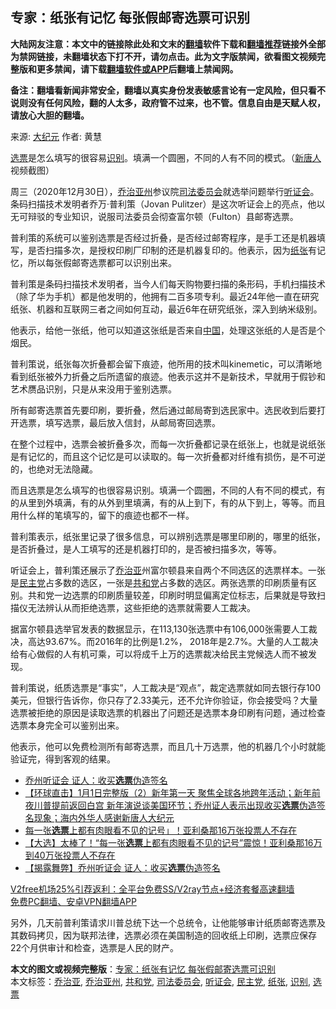  <h2>专家：纸张有记忆 每张假邮寄选票可识别</h2> <p class="notice"><b>大陆网友注意：本文中的链接除此处和文末的<a href="https://github.com/bannedbook/fanqiang" >翻墙</a>软件下载和<a href="https://github.com/killgcd/justmysocks/blob/master/README.md">翻墙推荐</a>链接外全部为禁网链接，未翻墙状态下打不开，请勿点击。此为文字版禁闻，欲看图文视频完整版和更多禁闻，请下载<a href="https://github.com/bannedbook/fanqiang">翻墙软件或APP</a>后翻墙上禁闻网。</p><p>备注：翻墙看新闻非常安全，翻墙以真实身份发表敏感言论有一定风险，但只看不说则没有任何风险，翻的人太多，政府管不过来，也不管。信息自由是天赋人权，请放心大胆的翻墙。</b></p>  <div class="entry"> <p>来源:&nbsp;<span class='wp_keywordlink_affiliate'><a href="http://www.epochtimes.com/" title="大纪元" target="_blank">大纪元</a></span>                            作者:&nbsp;黄慧                                                 </p> <p><a href="https://www.bannedbook.org/bnews/tag/%E9%80%89%E7%A5%A8/" class="st_tag internal_tag" rel="tag" title="标签 选票 下的日志">选票</a>是怎么填写的很容易<a href="https://www.bannedbook.org/bnews/tag/%E8%AF%86%E5%88%AB/" class="st_tag internal_tag" rel="tag" title="标签 识别 下的日志">识别</a>。填满一个圆圈，不同的人有不同的模式。（<span class='wp_keywordlink_affiliate'><a href="https://www.ntdtv.com/" title="新唐人">新唐人</a></span>视频截图）</p> <p>周三（2020年12月30日），<a href="https://www.bannedbook.org/bnews/tag/%e4%b9%94%e6%b2%bb%e4%ba%9a%e5%b7%9e/" class="st_tag internal_tag" rel="tag" title="标签 乔治亚州 下的日志">乔治亚州</a>参议院<a href="https://www.bannedbook.org/bnews/tag/%e5%8f%b8%e6%b3%95%e5%a7%94%e5%91%98%e4%bc%9a/" class="st_tag internal_tag" rel="tag" title="标签 司法委员会 下的日志">司法委员会</a>就选举问题举行<a href="https://www.bannedbook.org/bnews/tag/%e5%90%ac%e8%af%81%e4%bc%9a/" class="st_tag internal_tag" rel="tag" title="标签 听证会 下的日志">听证会</a>。条码扫描技术发明者乔万‧普利策（Jovan Pulitzer）是这次听证会上的亮点，他以无可辩驳的专业知识，说服司法委员会彻查富尔顿（Fulton）县邮寄选票。</p> <p>普利策的系统可以鉴别选票是否经过折叠，是否经过邮寄程序，是手工还是机器填写，是否扫描多次，是授权印刷厂印制的还是机器复印的。他表示，因为<a href="https://www.bannedbook.org/bnews/tag/%E7%BA%B8%E5%BC%A0/" class="st_tag internal_tag" rel="tag" title="标签 纸张 下的日志">纸张</a>有记忆，所以每张假邮寄选票都可以识别出来。</p>  <p>普利策是条码扫描技术发明者，当今人们每天购物要扫描的条形码，手机扫描技术（除了华为手机）都是他发明的，他拥有二百多项专利。最近24年他一直在研究纸张、机器和互联网三者之间如何互动，最近6年在研究纸张，深入到纳米级别。</p> <p>他表示，给他一张纸，他可以知道这张纸是否来自<span class='wp_keywordlink_affiliate'><a href="https://www.bannedbook.org/" title="中国" target="_blank">中国</a></span>，处理这张纸的人是否是个烟民。</p> <p>普利策说，纸张每次折叠都会留下痕迹，他所用的技术叫kinemetic，可以清晰地看到纸张被外力折叠之后所遗留的痕迹。他表示这并不是新技术，早就用于假钞和艺术赝品识别，只是从来没用于鉴别选票。</p> <p>所有邮寄选票首先要印刷，要折叠，然后通过邮局寄到选民家中。选民收到后要打开选票，填写选票，最后放入信封，从邮局寄回选票。</p>  <p>在整个过程中，选票会被折叠多次，而每一次折叠都记录在纸张上，也就是说纸张是有记忆的，而且这个记忆是可以读取的。每一次折叠都对纤维有损伤，是不可逆的，也绝对无法隐藏。</p> <p>而且选票是怎么填写的也很容易识别。填满一个圆圈，不同的人有不同的模式，有的从里到外填满，有的从外到里填满，有的从上到下，有的从下到上，等等。而且用什么样的笔填写的，留下的痕迹也都不一样。</p> <p>普利策表示，纸张里记录了很多信息，可以辨别选票是哪里印刷的，哪里的纸张，是否折叠过，是人工填写的还是机器打印的，是否被扫描多次，等等。</p> <p>听证会上，普利策还展示了<a href="https://www.bannedbook.org/bnews/tag/%E4%B9%94%E6%B2%BB%E4%BA%9A/" class="st_tag internal_tag" rel="tag" title="标签 乔治亚 下的日志">乔治亚</a>州富尔顿县来自两个不同选区的选票样本。一张是<a href="https://www.bannedbook.org/bnews/tag/%e6%b0%91%e4%b8%bb%e5%85%9a/" class="st_tag internal_tag" rel="tag" title="标签 民主党 下的日志">民主党</a>占多数的选区，一张是<a href="https://www.bannedbook.org/bnews/tag/%e5%85%b1%e5%92%8c%e5%85%9a/" class="st_tag internal_tag" rel="tag" title="标签 共和党 下的日志">共和党</a>占多数的选区。两张选票的印刷质量有区别。共和党一边选票的印刷质量较差，印刷时明显偏离定位标志，后果就是导致扫描仪无法辨认从而拒绝选票，这些拒绝的选票就需要人工裁决。</p>  <p>据富尔顿县选举官发表的数据显示，在113,130张选票中有106,000张需要人工裁决，高达93.67%。而2016年的比例是1.2%， 2018年是2.7%。大量的人工裁决给有心做假的人有机可乘，可以将成千上万的选票裁决给民主党候选人而不被发现。</p> <p>普利策说，纸质选票是“事实”，人工裁决是“观点”，裁定选票就如同去银行存100美元，但银行告诉你，你只存了2.33美元，还不允许你验证，你会接受吗？大量选票被拒绝的原因是读取选票的机器出了问题还是选票本身印刷有问题，通过检查选票本身完全可以鉴别出来。</p> <p>他表示，他可以免费检测所有邮寄选票，而且几十万选票，他的机器几个小时就能验证完，得到客观的结果。</p> <ul class='op-related-articles' title='相关阅读'> <li><a href='https://www.bannedbook.org/bnews/taiwannews/20210102/1459848.html' target='_blank'>乔州听证会 证人：收买<b>选票</b>伪造签名</a></li> <li><a href='https://www.bannedbook.org/bnews/bannedvideo/20210102/1459445.html' target='_blank'>【环球直击】1月1日完整版（2）新年第一天 聚焦全球各地跨年活动；新年前夜川普提前返回白宫 新年演说谈美国环节；乔州证人表示出现收买<b>选票</b>伪造签名现象；海内外华人感谢新唐人大纪元</a></li> <li><a href='https://www.bannedbook.org/bnews/taiwannews/20210102/1459442.html' target='_blank'>每一张<b>选票</b>上都有肉眼看不见的记号」！亚利桑那16万张投票人不存在</a></li> <li><a href='https://www.bannedbook.org/bnews/bannedvideo/20210102/1459408.html' target='_blank'>【大选】太棒了！“每一张<b>选票</b>上都有肉眼看不见的记号”震惊！亚利桑那16万到40万张投票人不存在</a></li> <li><a href='https://www.bannedbook.org/bnews/bannedvideo/20210102/1459378.html' target='_blank'>【揭露舞弊】乔州听证会 证人：收买<b>选票</b>伪造签名</a></li> </ul> <p class="texttj"> <a href="https://github.com/bannedbook/fanqiang/wiki/V2ray%E6%9C%BA%E5%9C%BA" target="_blank">V2free机场25%引荐返利：全平台免费SS/V2ray节点+经济套餐高速翻墙</a><br/> <a href="https://github.com/bannedbook/fanqiang/wiki/%E7%A6%81%E9%97%BB%E7%BD%91%E5%AE%89%E5%8D%93%E7%BF%BB%E5%A2%99%E6%96%B0%E9%97%BBAPP" target="_blank">免费PC翻墙、安卓VPN翻墙APP</a></p><p>另外，几天前普利策请求川普总统下达一个总统令，让他能够审计纸质邮寄选票及其数码拷贝，因为联邦法律，选票必须在美国制造的回收纸上印刷，选票应保存22个月供审计和检查，选票是人民的财产。</p> <a name='sharetosocial'></a>       <div><b>本文的图文或视频完整版</b>：<a href='https://www.bannedbook.org/bnews/cbnews/20210103/1459880.html'>专家：纸张有记忆 每张假邮寄选票可识别</a></div>  </div><!--END ENTRY--> <div class="postfooter"> <div>本文标签：<a href="https://www.bannedbook.org/bnews/tag/%E4%B9%94%E6%B2%BB%E4%BA%9A/" rel="tag">乔治亚</a>, <a href="https://www.bannedbook.org/bnews/tag/%e4%b9%94%e6%b2%bb%e4%ba%9a%e5%b7%9e/" rel="tag">乔治亚州</a>, <a href="https://www.bannedbook.org/bnews/tag/%e5%85%b1%e5%92%8c%e5%85%9a/" rel="tag">共和党</a>, <a href="https://www.bannedbook.org/bnews/tag/%e5%8f%b8%e6%b3%95%e5%a7%94%e5%91%98%e4%bc%9a/" rel="tag">司法委员会</a>, <a href="https://www.bannedbook.org/bnews/tag/%e5%90%ac%e8%af%81%e4%bc%9a/" rel="tag">听证会</a>, <a href="https://www.bannedbook.org/bnews/tag/%e6%b0%91%e4%b8%bb%e5%85%9a/" rel="tag">民主党</a>, <a href="https://www.bannedbook.org/bnews/tag/%E7%BA%B8%E5%BC%A0/" rel="tag">纸张</a>, <a href="https://www.bannedbook.org/bnews/tag/%E8%AF%86%E5%88%AB/" rel="tag">识别</a>, <a href="https://www.bannedbook.org/bnews/tag/%E9%80%89%E7%A5%A8/" rel="tag">选票</a></div>  </div><!--END POSTFOOTER--> 